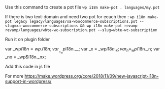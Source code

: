 Use this command to create a pot file
`wp i18n make-pot . languages/my.pot`

If there is two text-domain and need two pot for eeach then : `wp i18n make-pot legacy legacy/languages/xa-woocommerce-subscriptions.pot --slug=xa-woocommerce-subscriptions && wp i18n make-pot revamp revamp/languages/wbte-wc-subscription.pot --slug=wbte-wc-subscription`

Run it on plugin folder

var _wp$i18n = wp.i18n;
	var __ = _wp$i18n.__;
	var _x = _wp$i18n._x;
	var _n = _wp$i18n._n;
	var _nx = _wp$i18n._nx;
  
  Add this code in js file
  
  
  For more https://make.wordpress.org/core/2018/11/09/new-javascript-i18n-support-in-wordpress/
